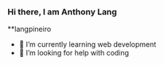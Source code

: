 ### Hi there, I am Anthony Lang


**langpineiro


- 🌱 I’m currently learning web development
- 🤔 I’m looking for help with coding

